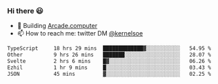 ### Hi there 😃

- 🔨 Building [Arcade.computer](https://arcade.computer)
- 📫 How to reach me: twitter DM [@kernelsoe](https://twitter.com/kernelsoe)

<!--START_SECTION:waka-->

```txt
TypeScript     18 hrs 29 mins  █████████████▓░░░░░░░░░░░   54.95 %
Other          9 hrs 26 mins   ███████░░░░░░░░░░░░░░░░░░   28.07 %
Svelte         2 hrs 6 mins    █▓░░░░░░░░░░░░░░░░░░░░░░░   06.26 %
Ezhil          1 hr 9 mins     █░░░░░░░░░░░░░░░░░░░░░░░░   03.43 %
JSON           45 mins         ▓░░░░░░░░░░░░░░░░░░░░░░░░   02.25 %
```

<!--END_SECTION:waka-->
